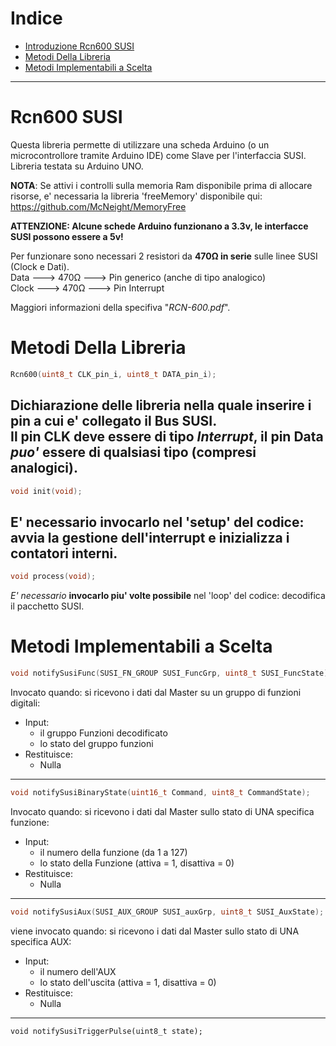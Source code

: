 # Indice
* [Introduzione Rcn600 SUSI](#Rcn600-SUSI)
* [Metodi Della Libreria](#Metodi-Della-Libreria)
* [Metodi Implementabili a Scelta](#Metodi-Implementabili-a-Scelta)

------------

# Rcn600 SUSI
Questa libreria permette di utilizzare una scheda Arduino (o un microcontrollore tramite Arduino IDE) come Slave per l'interfaccia SUSI.<br/>
Libreria testata su Arduino UNO.

**NOTA**: Se attivi i controlli sulla memoria Ram disponibile prima di allocare risorse, e' necessaria la libreria 'freeMemory' disponibile qui: https://github.com/McNeight/MemoryFree

**ATTENZIONE: Alcune schede Arduino funzionano a 3.3v, le interfacce SUSI possono essere a 5v!** 

Per funzionare sono necessari 2 resistori da **470Ω in serie** sulle linee SUSI (Clock e Dati).<br/>
Data  ---> 470Ω ---> Pin generico (anche di tipo analogico)<br/>
Clock ---> 470Ω ---> Pin Interrupt<br/>

Maggiori informazioni della specifiva "*RCN-600.pdf*".


# Metodi Della Libreria
```c
Rcn600(uint8_t CLK_pin_i, uint8_t DATA_pin_i);
```
Dichiarazione delle libreria nella quale inserire i pin a cui e' collegato il Bus SUSI.<br/>
Il pin CLK **deve essere** di tipo ***Interrupt***, il pin Data *puo'* essere di qualsiasi tipo (compresi analogici).<br/>
------------
```c
void init(void);
```
E' necessario invocarlo nel 'setup' del codice: avvia la gestione dell'interrupt e inizializza i contatori interni.<br/>
------------
```c
void process(void);
```
*E' necessario*  **invocarlo piu' volte possibile** nel 'loop' del codice: decodifica il pacchetto SUSI.<br/>


# Metodi Implementabili a Scelta
```c
void notifySusiFunc(SUSI_FN_GROUP SUSI_FuncGrp, uint8_t SUSI_FuncState);
```
Invocato quando: si ricevono i dati dal Master su un gruppo di funzioni digitali:
* Input:
  - il gruppo Funzioni decodificato
  - lo stato del gruppo funzioni
* Restituisce:
  - Nulla
------------
```c
void notifySusiBinaryState(uint16_t Command, uint8_t CommandState);
```
Invocato quando: si ricevono i dati dal Master sullo stato di UNA specifica funzione:
- Input:
  - il numero della funzione (da 1 a 127)
  - lo stato della Funzione (attiva = 1, disattiva = 0)
- Restituisce:
  - Nulla
------------
```c
void notifySusiAux(SUSI_AUX_GROUP SUSI_auxGrp, uint8_t SUSI_AuxState);
```
viene invocato quando: si ricevono i dati dal Master sullo stato di UNA specifica AUX:
- Input:
  - il numero dell'AUX
  - lo stato dell'uscita (attiva = 1, disattiva = 0)
- Restituisce:
  - Nulla
------------
`void notifySusiTriggerPulse(uint8_t state);`